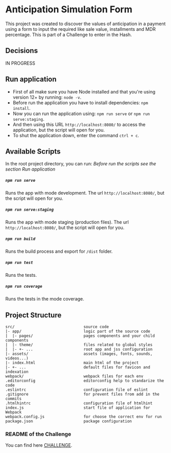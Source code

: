 # Anticipation Simulation Form

This project was created to discover the values of anticipation in a payment using a form to input the required like sale value, installments and MDR percentage.
This is part of a Challenge to enter in the Hash.

## Decisions
IN PROGRESS

## Run application
- First of all make sure you have Node installed and that you're using version 12+ by running: `node -v`.
- Before run the application you have to install dependencies: `npm install`.
- Now you can run the application using: `npm run serve` or `npm run serve:staging`.
- And then using this URL `http://localhost:8080/` to access the application, but the script will open for you.
- To shut the application down, enter the command `ctrl + c`.

## Available Scripts
In the root project directory, you can run:
*Before run the scripts see the section Run application*

##### `npm run serve`
Runs the app with mode development.
The url `http://localhost:8080/`, but the script will open for you.

##### `npm run serve:staging`
Runs the app with mode staging (production files).
The url `http://localhost:8080/`, but the script will open for you.

##### `npm run build`
Runs the build process and export for `/dist` folder.

##### `npm run test`
Runs the tests.

##### `npm run coverage`
Runs the tests in the mode coverage.

## Project Structure
```
src/                              source code
|- app/                           logic part of the source code
|  |- pages/                      pages components and your child components
|  |- theme/                      files related to global styles
|  |- +- ...                      root app and jss configuration
|- assets/                        assets (images, fonts, sounds, videos...)
|- index.html                     main html of the project
|- +- ...                         default files for favicon and indexation
webpack/                          webpack files for each env
.editorconfig                     editorconfig help to standarize the code
.eslintrc                         configuration file of eslint
.gitignore                        for prevent files from add in the commits
.htmlhintrc                       configuration file of htmlhint
index.js                          start file of application for Webpack
webpack.config.js                 for choose the correct env for run
package.json                      package configuration
```

### README of the Challenge
You can find here [CHALLENGE](https://github.com/hashlab/hiring/blob/master/challenges/pt-br/front-challenge.md).
